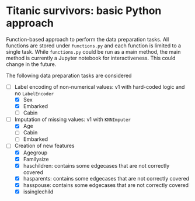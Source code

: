 # Titanic survivors: basic Python approach
Function-based approach to perform the data preparation tasks.  All functions are stored under `functions.py` and each function is limited to a single task.  While `functions.py` could be run as a main method, the main method is currently a Jupyter notebook for interactiveness.  This could change in the future.

The following data preparation tasks are considered
- [ ] Label encoding of non-numerical values:  v1 with hard-coded logic and no `LabelEncoder`
    - [X] Sex
    - [X] Embarked
    - [ ] Cabin

- [ ] Imputation of missing values: v1 with `KNNImputer`
    - [X] Age
    - [ ] Cabin
    - [ ] Embarked

- [ ] Creation of new features
    - [X] Agegroup
    - [X] Familysize
    - [X] haschildren: contains some edgecases that are not correctly covered
    - [X] hasparents: contains some edgecases that are not correctly covered
    - [X] hasspouse: contains some edgecases that are not correctly covered
    - [X] issinglechild